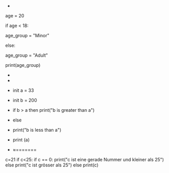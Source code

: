 -

age = 20

if age < 18:

age_group = "Minor"

else:

age_group = "Adult"

print(age_group)


-
-
-    init a = 33
- init b = 200
- if b > a
  then 
     print("b is greater than a")
- else
-   print("b is less than a")
- print (a)

- ≈=======

c=21
if c<25:
   if c == 0:
       print("c ist eine gerade Nummer und kleiner als 25")
   else print("c ist grösser als 25")
else
   print(c)
